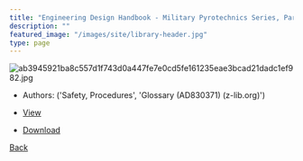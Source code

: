 ```yaml
---
title: "Engineering Design Handbook - Military Pyrotechnics Series, Part Two"
description: ""
featured_image: "/images/site/library-header.jpg"
type: page
---
```


![ab3945921ba8c557d1f743d0a447fe7e0cd5fe161235eae3bcad21dadc1ef982.jpg](https://drive.google.com/uc?export=view&id=1hFmyjy03q7rnyQVSe5kCLf-uK2LOaUlc)
* Authors: ('Safety, Procedures', 'Glossary (AD830371) (z-lib.org)')
* [View](https://drive.google.com/uc?export=view&id=11Ys8CABh3RzrjPhvgYeNsljwQQ0P2HDE)

* [Download](https://drive.google.com/uc?export=download&id=11Ys8CABh3RzrjPhvgYeNsljwQQ0P2HDE)

[Back](http://localhost:1313/library/ebooks/
)